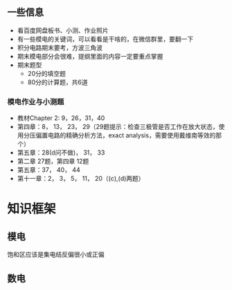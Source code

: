 ## 一些信息
* 看百度网盘板书、小测、作业照片
* 有一些模电的关键词，可以看看是干啥的，在微信群里，要翻一下
* 积分电路期末要考，方波三角波
* 期末模电部分会很难，提纲里面的内容一定要重点掌握
* 期末题型
    * 20分的填空题
    * 80分的计算题，共6道

### 模电作业与小测题
* 教材Chapter 2: 9，26，31，40
* 第四章：8， 13， 23， 29（29题提示：检查三极管是否工作在放大状态，使用分压偏置电路的精确分析方法，exact analysis，需要使用戴维南等效的那个）
* 第五章：28(d问不做)， 31， 33
* 第二章 27题，第四章 12题
* 第五章：37， 40， 44
* 第十一章：2， 3， 5， 11， 20（(c),(d)两题）

# 知识框架
## 模电
饱和区应该是集电结反偏很小或正偏

## 数电